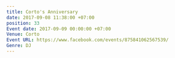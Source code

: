 ```yaml
---
title: Corto's Anniversary
date: 2017-09-08 11:38:00 +07:00
position: 33
Event date: 2017-09-09 00:00:00 +07:00
Venue: Corto
Event URL: https://www.facebook.com/events/875841062567539/
Genre: DJ
---
```


